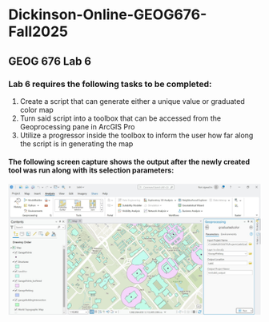# Dickinson-Online-GEOG676-Fall2025
## GEOG 676 Lab 6

### Lab 6 requires the following tasks to be completed:

1. Create a script that can generate either a unique value or graduated color map
1. Turn said script into a toolbox that can be accessed from the Geoprocessing pane in ArcGIS Pro
1. Utilize a progressor inside the toolbox to inform the user how far along the script is in generating the map


#### The following screen capture shows the output after the newly created tool was run along with its selection parameters:

![Window snap](lab6_newTool.jpg)